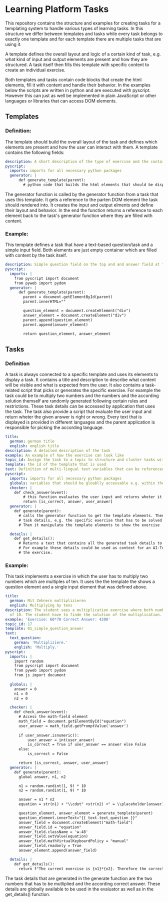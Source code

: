 # Learning Platform Tasks

This repository contains the structure and examples for creating tasks for a templating system to handle various types of learning tasks. In this structure we differ between templates and tasks while every task belongs to exactly one template and for each template there are multiple tasks that are using it. 

A template defines the overall layout and logic of a certain kind of task, e.g. what kind of input and output elements are present and how they are structured. A task itself then fills this template with specific content to create an individual exercise. 

Both templates and tasks contain code blocks that create the html elements, fill it with content and handle 
their behavior. In the examples below the scripts are written in python and are executed with pyscript. 
However this can just as well be implemented in plain JavaScript or other languages or libraries that can
access DOM elements.  

## Templates
### Definition: 
The template should build the overall layout of the task and defines which elements are present and how the user can interact with them. A template contains the following fields:

```yaml
description: A short description of the type of exercise and the contained elements
pyscript:
  imports: imports for all necessary python packages 
  generator: |
      def generate_template(parent):
        # python code that builds the html elements that should be displayed in the task
```

The generator function is called by the generator function from a task that uses this template. It gets a reference to the parten DOM element the task should rendered into.
It creates the input and output elments and define their layout and behavior. In the end the function
returns a reference to each element back to the task's generator function where they are filled with content.

### Example: 
This template defines a task that have a text-based question/task and a simple input field. 
Both elements are just empty container which are filled with content by the task itself. 

```yaml
description: Simple question field on the top and and answer field at the bottom
pyscript:
  imports: |
    from pyscript import document
    from pyweb import pydom
  generator: |
      def generate_template(parent):
        parent = document.getElementById(parent)
        parent.innerHTML=""

        question_element = document.createElement("div")
        answer_element = document.createElement("div")
        parent.append(question_element)
        parent.append(answer_element)

        return question_element, answer_element
```

## Tasks
### Definition
A task is always connected to a specific template and uses its elements to display a task.
It contains a title and description to describe what content will be visible and what is expected from the user.
It also contains a task-related script that picks or generates the specific exercise. For example the task could be to multiply two numbers and the numbers and the according solution themself are randomly generated following certain rules and restrictions. These task details can be accessed by application that uses the task. The task also provide a script that evaluate the user input and return wheter the given answer is right or wrong. Every text that is displayed is provided in different languages and the parent application is responsible for picking the according language. 

```yaml
title:
  german: german title 
  english: english title 
description: A detailed description of the task 
example: An example of how the exercise can look like
topic_id: Assign the task to a topic to structure and cluster tasks within a learning curriculum
template: the id of the template that is used 
text: Definition of multi-lingual text variables that can be referenced in the generator script
pyscript:
  imports: imports for all necessary python packages 
  globals: variables that should be gloablly accessable e.g. within the evaluation script 
  checker: |
    def check_answer(event):
        # this function evaluates the user input and returns wheter it is correct or not
        return [is_correct, answer, user_answer]
  generator: |
    def generate(parent):
      # calls the generator function to get the template elements. Then it generates the 
      # task details, e.g. the specific exercise that has to be solved and the according solution.
      # Then it manipulate the template elements to show the exercise 

  details: |
    def get_details():
      # Returns a text that contains all the generated task details to be used in the parent application
      # For example these details could be used as context for an AI-Tutor that assists the user to solve
      # the exercise. 

```

### Example: 
This task implements a exercise in which the user has to multiply two numbers which are multiples of ten.
It uses the the template the shows a question element and a single input element that was defined above. 

```yaml
title:
  german: Mit Zehnern multiplizieren
  english: Multiplying by tens
description: The student sees a multiplication exercise where both numbers are multiples
  of 10. The student have to finde the solution of the multiplication.
example: 'Exercise: 60*70 Correct Answer: 4200'
topic_id: 17
template: 01_simple_question_answer
text:
  text_question:
    german: 'Multipliziere.'
    english: 'Multiply.'
pyscript:
  imports: |
    import random
    from pyscript import document
    from pyweb import pydom
    from js import document
  
  globals: |
    answer = 0
    n1 = 0
    n2 = 0

  checker: |
    def check_answer(event):
      # Access the math-field element
      math_field = document.getElementById("equation")
      user_answer = math_field.getPromptValue('answer')
    
      if user_answer.isnumeric():
          user_answer = int(user_answer)
          is_correct = True if user_answer == answer else False
      else:
          is_correct = False

      return [is_correct, answer, user_answer]
  generator: |
    def generate(parent):
      global answer, n1, n2

      n1 = random.randint(1, 9) * 10
      n2 = random.randint(1, 9) * 10

      answer = n1 * n2
      equation = str(n1) + "\\cdot" +str(n2) +" = \\placeholder[answer]{}"

      question_element, answer_element = generate_template(parent)
      question_element.innerText="{{ text.text_question }}"
      answer_field = document.createElement("math-field")
      answer_field.id = "equation"
      answer_field.className = 'w-48'
      answer_field.setValue(equation)
      answer_field.mathVirtualKeyboardPolicy = "manual"
      answer_field.readonly = True
      answer_element.append(answer_field)

  details: |
    def get_details():
      return f"The current exercise is {n1}*{n2}. Therefore the correct answer is {answer}"
```

The task details that are generated in the generate function are the two numbers that has to be mutliplied and the according correct answer. These details are globally available to be used in the evaluator as well as in the get_details() function.  